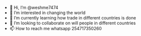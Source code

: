 - 👋 Hi, I’m @weshme7474
- 👀 I’m interested in changing the world
- 🌱 I’m currently learning how trade in different countries is done
- 💞️ I’m looking to collaborate on will people in different countries 
- 📫 How to reach me whatsapp 254717350260

<!---
weshme7474/weshme7474 is a ✨ special ✨ repository because its `README.md` (this file) appears on your GitHub profile.
You can click the Preview link to take a look at your changes.
--->
